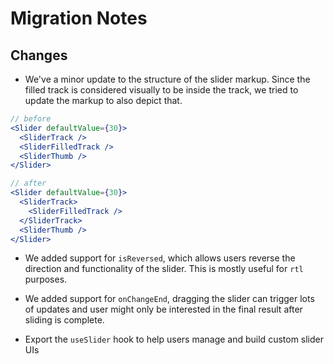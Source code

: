 # Migration Notes

## Changes

- We've a minor update to the structure of the slider markup. Since the filled
  track is considered visually to be inside the track, we tried to update the
  markup to also depict that.

```jsx
// before
<Slider defaultValue={30}>
  <SliderTrack />
  <SliderFilledTrack />
  <SliderThumb />
</Slider>

// after
<Slider defaultValue={30}>
  <SliderTrack>
    <SliderFilledTrack />
  </SliderTrack>
  <SliderThumb />
</Slider>
```

- We added support for `isReversed`, which allows users reverse the direction
  and functionality of the slider. This is mostly useful for `rtl` purposes.

- We added support for `onChangeEnd`, dragging the slider can trigger lots of
  updates and user might only be interested in the final result after sliding is
  complete.

- Export the `useSlider` hook to help users manage and build custom slider UIs
